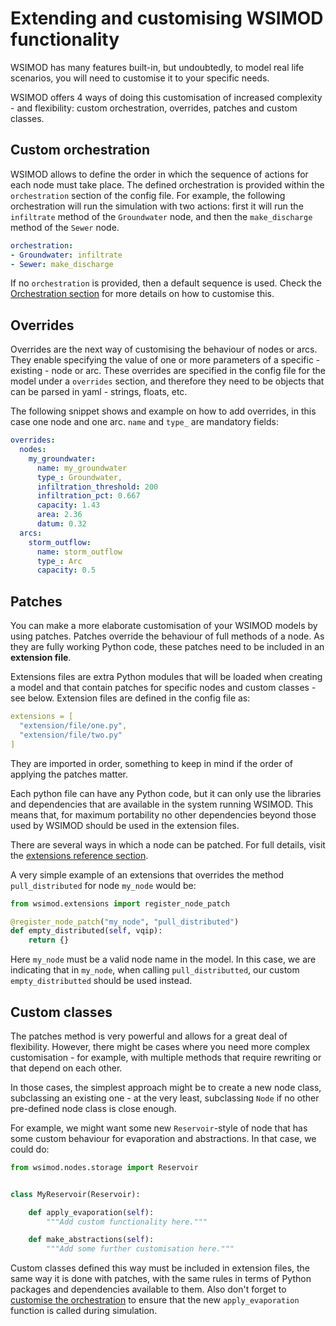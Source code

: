 # Extending and customising WSIMOD functionality

WSIMOD has many features built-in, but undoubtedly, to model real life scenarios, you will
need to customise it to your specific needs.

WSIMOD offers 4 ways of doing this customisation of increased complexity - and flexibility: custom orchestration, overrides, patches and custom classes.

## Custom orchestration

WSIMOD allows to define the order in which the sequence of actions for each node must take place. The defined orchestration is provided within the `orchestration` section of the config file. For example, the following orchestration will run the simulation with two actions: first it will run the `infiltrate` method of the `Groundwater` node, and then the `make_discharge` method of the `Sewer` node.

```yaml
orchestration:
- Groundwater: infiltrate
- Sewer: make_discharge
```

If no `orchestration` is provided, then a default sequence is used. Check the [Orchestration section](./orchestration.md) for more details on how to customise this.

## Overrides

Overrides are the next way of customising the behaviour of nodes or arcs. They enable specifying the value of one or more parameters of a specific - existing - node or arc. These overrides are specified in the config file for the model under a `overrides` section, and therefore they need to be objects that can be parsed in yaml - strings, floats, etc.

The following snippet shows and example on how to add overrides, in this case one node and one arc. `name` and `type_` are mandatory fields:

```yaml
overrides:
  nodes:
    my_groundwater:
      name: my_groundwater
      type_: Groundwater,
      infiltration_threshold: 200
      infiltration_pct: 0.667
      capacity: 1.43
      area: 2.36
      datum: 0.32
  arcs:
    storm_outflow:
      name: storm_outflow
      type_: Arc
      capacity: 0.5
```

## Patches

You can make a more elaborate customisation of your WSIMOD models by using patches. Patches override the behaviour of full methods of a node. As they are fully working Python code, these patches need to be included in an **extension file**.

Extensions files are extra Python modules that will be loaded when creating a model and that contain patches for specific nodes and custom classes - see below. Extension files are defined in the config file as:

```yaml
extensions = [
  "extension/file/one.py",
  "extension/file/two.py"
]
```

They are imported in order, something to keep in mind if the order of applying the patches matter.

Each python file can have any Python code, but it can only use the libraries and dependencies that are available in the system running WSIMOD. This means that, for maximum portability no other dependencies beyond those used by WSIMOD should be used in the extension files.

There are several ways in which a node can be patched. For full details, visit the [extensions reference section](./reference-extensions.md).

A very simple example of an extensions that overrides the method `pull_distributed` for node `my_node` would be:

```python
from wsimod.extensions import register_node_patch

@register_node_patch("my_node", "pull_distributed")
def empty_distributed(self, vqip):
    return {}
```

Here `my_node` must be a valid node name in the model. In this case, we are indicating that in `my_node`, when calling `pull_distributted`, our custom `empty_distributted` should be used instead.

## Custom classes

The patches method is very powerful and allows for a great deal of flexibility. However, there might be cases where you need more complex customisation - for example, with multiple methods that require rewriting or that depend on each other.

In those cases, the simplest approach might be to create a new node class, subclassing an existing one - at the very least, subclassing `Node` if no other pre-defined node class is close enough.

For example, we might want some new `Reservoir`-style of node that has some custom behaviour for evaporation and abstractions. In that case, we could do:

```python
from wsimod.nodes.storage import Reservoir


class MyReservoir(Reservoir):

    def apply_evaporation(self):
        """Add custom functionality here."""

    def make_abstractions(self):
        """Add some further customisation here."""
```

Custom classes defined this way must be included in extension files, the same way it is done with patches, with the same rules in terms of Python packages and dependencies available to them. Also don't forget to [customise the orchestration](orchestration.md) to ensure that the new `apply_evaporation` function is called during simulation.
